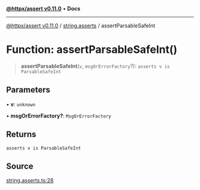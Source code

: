 [**@httpx/assert v0.11.0**](../../README.md) • **Docs**

***

[@httpx/assert v0.11.0](../../README.md) / [string.asserts](../README.md) / assertParsableSafeInt

# Function: assertParsableSafeInt()

> **assertParsableSafeInt**(`v`, `msgOrErrorFactory`?): `asserts v is ParsableSafeInt`

## Parameters

• **v**: `unknown`

• **msgOrErrorFactory?**: `MsgOrErrorFactory`

## Returns

`asserts v is ParsableSafeInt`

## Source

[string.asserts.ts:28](https://github.com/belgattitude/httpx/blob/87fb49862cf7e06acc8e0c35f7b115413ff3c6fe/packages/assert/src/string.asserts.ts#L28)
